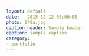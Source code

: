 ```yaml
---
layout: default
date:   2015-12-12 08:00:00
photo: 040a.jpg
caption_header: Sample header
caption: sample caption
category:
- portfolio
---
```

